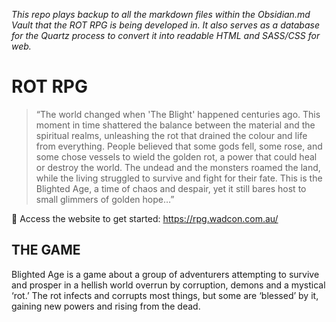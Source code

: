 *This repo plays backup to all the markdown files within the Obsidian.md Vault that the ROT RPG is being developed in. It also serves as a database for the Quartz process to convert it into readable HTML and SASS/CSS for web.*

# ROT RPG

> “The world changed when 'The Blight' happened centuries ago. This moment in time shattered the balance between the material and the spiritual realms, unleashing the rot that drained the colour and life from everything. 
People believed that some gods fell, some rose, and some chose vessels to wield the golden rot, a power that could heal or destroy the world. 
The undead and the monsters roamed the land, while the living struggled to survive and fight for their fate. This is the Blighted Age, a time of chaos and despair, yet it still bares host to small glimmers of golden hope…”



🔗 Access the website to get started: https://rpg.wadcon.com.au/



## THE GAME


Blighted Age is a game about a group of adventurers attempting to survive and prosper in a hellish world overrun by corruption, demons and a mystical ‘rot.’ The rot infects and corrupts most things, but some are ‘blessed’ by it, gaining new powers and rising from the dead. 

